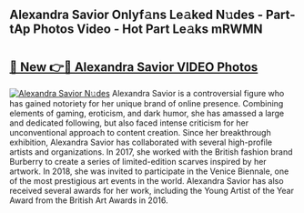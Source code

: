 ## Alexandra Savior Onlyf𝚊ns Le𝚊ked N𝚞des - Part-tAp Photos Video - Hot Part Le𝚊ks mRWMN

# <h2><a href="http://ac36.deff.icu/?id=Alexandra+Savior">🔗 New 👉🔴 Alexandra Savior VIDEO Photos</a></h2>

[![Alexandra Savior N𝚞des](https://i.imgur.com/rIISA9y.gif)](http://ac36.deff.icu/?id=Alexandra+Savior)
Alexandra Savior is a controversial figure who has gained notoriety for her unique brand of online presence. Combining elements of gaming, eroticism, and dark humor, she has amassed a large and dedicated following, but also faced intense criticism for her unconventional approach to content creation. Since her breakthrough exhibition, Alexandra Savior has collaborated with several high-profile artists and organizations. In 2017, she worked with the British fashion brand Burberry to create a series of limited-edition scarves inspired by her artwork. In 2018, she was invited to participate in the Venice Biennale, one of the most prestigious art events in the world. Alexandra Savior has also received several awards for her work, including the Young Artist of the Year Award from the British Art Awards in 2016.
